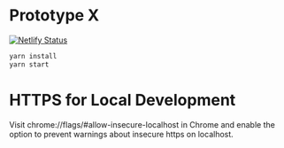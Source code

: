 # Prototype X

[![Netlify Status](https://api.netlify.com/api/v1/badges/a0bbe4e4-bc5a-4a87-bf4c-349970069d0f/deploy-status)](https://app.netlify.com/sites/prototype-x/deploys)

```sh
yarn install
yarn start
```

# HTTPS for Local Development

Visit chrome://flags/#allow-insecure-localhost in Chrome and enable the option to prevent warnings about insecure https on localhost.
